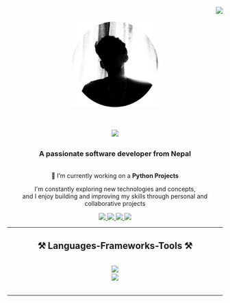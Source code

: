 <img align="right" src="https://visitcount.itsvg.in/api?id=kushal1o1&icon=5&color=1&pretty=true" />
<br/>
<br />
<div align="center">
  <img height="200" src="./shadowMe.png"  />
</div>

<h1 align="center">
    <img src="https://readme-typing-svg.herokuapp.com/?font=Righteous&size=35&center=true&vCenter=true&width=500&height=70&duration=4000&lines=Hi+There!+👋;+I'm+Kushal+Baral!;" />
</h1>

<h3 align="center">A passionate software developer  from Nepal</h3>

<br/>

<div align="center">
 🔭 I’m currently working on  a <strong>Python Projects</strong>
 
I'm  constantly exploring new technologies and concepts,        
and I enjoy building and improving my skills through  personal and collaborative projects


 
 </div>
 
<div align="center"> 
  <a href="mailto:share.kushal1o1@gmail.com">
    <img src="https://img.shields.io/badge/Gmail-333333?style=for-the-badge&logo=gmail&logoColor=red" />
  </a>
      <a href="https://twitter.com/kushal1o1" target="_blank">
    <img src="https://img.shields.io/badge/Twitter-1DA1F2?style=for-the-badge&logo=twitter&logoColor=white" target="_blank" />
  </a>
  <a href="https://linkedin.com/in/kushalbaral" target="_blank">
    <img src="https://img.shields.io/badge/LinkedIn-0077B5?style=for-the-badge&logo=linkedin&logoColor=white" target="_blank" />
  </a>
  <a href="https://kusal.vercel.app" target="_blank">
     <img src="https://img.shields.io/badge/Portfolio-FF5722?style=for-the-badge&logo=todoist&logoColor=white" target="_blank" />
  </a>
</div>

 <hr/>
 
<h2 align="center">⚒️ Languages-Frameworks-Tools ⚒️</h2>
<br/>
<div align="center">
    <img src="https://skillicons.dev/icons?i=python,javascript,django,typescript,java,mysql" /><br>
    <img src="https://skillicons.dev/icons?i=react,bootstrap,html,css,vscode,github,figma,tailwind,git" />

</div>

<br/>

<hr/>
